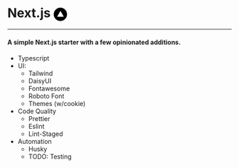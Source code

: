 # Next.js <img src="https://raw.githubusercontent.com/Fractal-Tess/Next.js/main/public/icon.png" width="30" align='center'/>

---

#### A simple Next.js starter with a few opinionated additions.

- Typescript
- UI:
  - Tailwind
  - DaisyUI
  - Fontawesome
  - Roboto Font
  - Themes (w/cookie)
- Code Quality
  - Prettier
  - Eslint
  - Lint-Staged
- Automation
  - Husky
  - TODO: Testing